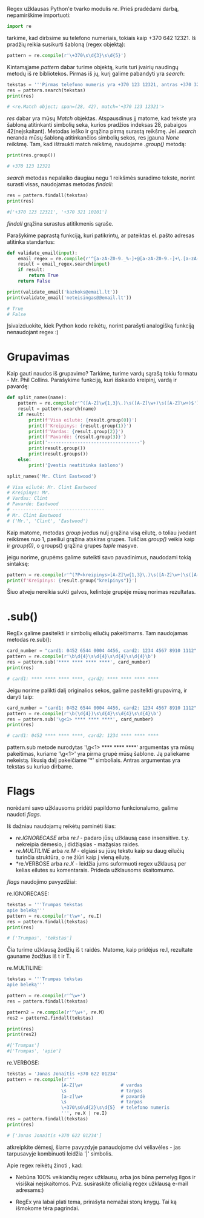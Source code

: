 Regex užklausas Python'e tvarko modulis *re*.
Prieš pradėdami darbą, nepamirškime importuoti:

```python
import re
```

tarkime, kad dirbsime su telefono numeriais, tokiais kaip +370 642 12321. Iš pradžių reikia susikurti šabloną 
(regex objektą):

```python
pattern = re.compile(r'\+370\s\d{3}\s\d{5}')
```

Kintamąjame *pattern* dabar turime objektą, kuris turi įvairių naudingų metodų iš re bibliotekos.
Pirmas iš jų, kurį galime pabandyti yra *search*:

```python
tekstas = '''Pirmas telefono numeris yra +370 123 12321, antras +370 321 10101.'''
res = pattern.search(tekstas)
print(res)

# <re.Match object; span=(28, 42), match='+370 123 12321'>
```

*res* dabar yra mūsų *Match* objektas. Atspausdinus jį matome, kad tekste yra šabloną atitinkanti simbolių seka,
kurios pradžios indeksas 28, pabaigos 42(neįskaitant). Metodas ieško ir grąžina pirmą surastą reikšmę. Jei *.search* neranda mūsų
šabloną atitinkančios simbolių sekos, res įgauna *None* reikšmę.
Tam, kad ištraukti match reikšmę, naudojame *.group()* metodą:

```python
print(res.group())

# +370 123 12321
```

*search* metodas nepalaiko daugiau negu 1 reikšmės suradimo tekste, norint surasti visas, 
naudojamas metodas *findall*:

```python
res = pattern.findall(tekstas)
print(res)

#['+370 123 12321', '+370 321 10101']
```

*findall* grąžina surastus atitikmenis sąraše.

Parašykime paprastą funkciją, kuri patikrintų, ar pateiktas el. pašto adresas atitinka standartus:

```python
def validate_email(input):
    email_regex = re.compile(r'^[a-zA-Z0-9._%-]+@[a-zA-Z0-9.-]+\.[a-zA-Z]{2,6}$')
    result = email_regex.search(input)
    if result:
        return True
    return False

print(validate_email('kazkoks@email.lt'))
print(validate_email('neteisingas@@email.lt'))

# True
# False
```

Įsivaizduokite, kiek Python kodo reikėtų, norint parašyti analogišką funkciją nenaudojant regex :)

# Grupavimas

Kaip gauti naudos iš grupavimo? Tarkime, turime vardų sąrašą tokiu formatu - Mr. Phil Collins.
Parašykime funkciją, kuri išskaido kreipinį, vardą ir pavardę:

```python
def split_names(name):
    pattern = re.compile(r'^([A-Z]\w{1,3}\.)\s([A-Z]\w+)\s([A-Z]\w+)$')
    result = pattern.search(name)
    if result:
        print(f'Visa eilutė: {result.group(0)}')
        print(f'Kreipinys: {result.group(1)}')
        print(f'Vardas: {result.group(2)}')
        print(f'Pavardė: {result.group(3)}')
        print('----------------------------------')
        print(result.group())
        print(result.groups())
    else:
        print('Įvestis neatitinka šablono')

split_names('Mr. Clint Eastwood')

# Visa eilutė: Mr. Clint Eastwood
# Kreipinys: Mr.
# Vardas: Clint
# Pavardė: Eastwood
# ----------------------------------
# Mr. Clint Eastwood
# ('Mr.', 'Clint', 'Eastwood')
```

Kaip matome, metodas *group* įvedus nulį grąžina visą eilutę, o toliau įvedant reikšmes nuo 1, 
paeiliui grąžina atskiras grupes. Tuščias *group()* veikia kaip ir *group(0)*, o groups() 
grąžina grupes *tuple* masyve.

jeigu norime, grupėms galime suteikti savo pavadinimus, naudodami tokią sintaksę:

```python
pattern = re.compile(r'^(?P<kreipinys>[A-Z]\w{1,3}\.)\s([A-Z]\w+)\s([A-Z]\w+)$')
print(f'Kreipinys: {result.group("kreipinys")}')
```
Šiuo atveju nereikia sukti galvos, kelintoje grupėje mūsų norimas rezultatas.
# .sub()

RegEx galime pasitelkti ir simbolių eilučių pakeitimams. Tam naudojamas metodas re.sub():

```python
card_number = "card1: 0452 6544 0004 4456, card2: 1234 4567 8910 1112"
pattern = re.compile(r'\b\d{4}\s\d{4}\s\d{4}\s\d{4}\b')
res = pattern.sub('**** **** **** ****', card_number)
print(res)

# card1: **** **** **** ****, card2: **** **** **** ****
```

Jeigu norime palikti dalį originalios sekos, galime pasitelkti grupavimą, ir daryti taip:

```python
card_number = "card1: 0452 6544 0004 4456, card2: 1234 4567 8910 1112"
pattern = re.compile(r'\b(\d{4})\s\d{4}\s\d{4}\s\d{4}\b')
res = pattern.sub('\g<1> **** **** ****', card_number)
print(res)

# card1: 0452 **** **** ****, card2: 1234 **** **** ****
```

pattern.sub metode nurodytas '\\g<1> **** **** ****' argumentas yra mūsų pakeitimas, 
kuriame '\\g<1>' yra pirma grupė mūsų šablone. Ją paliekame nekeistą. likusią dalį 
pakeičiame '\*' simboliais. Antras argumentas yra tekstas su kuriuo dirbame.

# Flags

norėdami savo užklausoms pridėti papildomo funkcionalumo, galime naudoti *flags*.

Iš dažniau naudojamų reikėtų paminėti šias:

* *re.IGNORECASE* arba *re.I* - padaro jūsų užklausą case insensitive. t.y. nekreipia dėmesio, į didžiąsias - mažąsias raides.
* *re.MULTILINE* arba *re.M* - elgiasi su jūsų tekstu kaip su daug eilučių turinčia struktūra, o ne žiūri kaip į vieną eilutę.
* *re.VERBOSE arba *re.X* - leidžia jums suformuoti regex užklausą per kelias eilutes su komentarais. Prideda užklausoms skaitomumo.

*flags* naudojimo pavyzdžiai:

re.IGNORECASE:

```python
tekstas = '''Trumpas tekstas 
apie beleką'''
pattern = re.compile(r't\w+', re.I)
res = pattern.findall(tekstas)
print(res)

# ['Trumpas', 'tekstas']
```

Čia turime užklausą žodžių iš t raidės. Matome, kaip pridėjus re.I, rezultate gauname žodžius iš t ir T.

re.MULTILINE:

```python
tekstas = '''Trumpas tekstas 
apie beleką'''

pattern = re.compile(r'^\w+')
res = pattern.findall(tekstas)

pattern2 = re.compile(r'^\w+', re.M)
res2 = pattern2.findall(tekstas)

print(res)
print(res2)

#['Trumpas']
#['Trumpas', 'apie']
```

re.VERBOSE:

```python
tekstas = 'Jonas Jonaitis +370 622 01234'
pattern = re.compile(r'''
                    [A-Z]\w+              # vardas
                    \s                    # tarpas
                    [a-z]\w+              # pavardė
                    \s                    # tarpas
                    \+370\s6\d{2}\s\d{5}  # telefono numeris
                    ''', re.X | re.I)
res = pattern.findall(tekstas)
print(res) 

# ['Jonas Jonaitis +370 622 01234']
```

atkreipkite dėmesį, šiame pavyzdyje panaudojome dvi vėliavėles - jas tarpusavyje kombinuoti leidžia '|' simbolis.

Apie regex reikėtų žinoti , kad:

* Nebūna 100% veikiančių regex užklausų, arba jos būna pernelyg ilgos ir visiškai neįskaitomos. Pvz. susiraskite oficialią regex užklausą e-mail adresams:)

* RegEx yra labai plati tema, prirašyta nemažai storų knygų. Tai ką išmokome tėra pagrindai.
